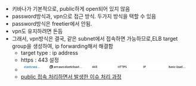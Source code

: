 - 키바나가 기본적으로, public하게 open되어 있지 않음
- password방식과, vpn으로 접근 방식. 두가지 방식을 택할 수 있음
- password방식은 freetier에서 안됨.
- vpn도 유지하려면 돈듬
- 그래서, vpn방식은 결국, 같은 subnet에서 접속하면 가능하므로,ELB target group을 생성하여, ip forwarding해서 해결함
    - target type : ip address
    - https : 443 설정
    - ![img.png](img.png)
    - [public 접속 처리하면서 발생한 이슈 처리 과정](access-es-public.md)